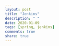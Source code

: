 ```yaml
---
layout: post
title: "Jenkins"
description: " "
date: 2020-01-09
tags: [spring, jenkins]
comments: true
share: true
---
```




